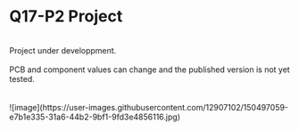 # Q17-P2 Project</b><br>
<br>
Project under developpment.<br>
<br>
PCB and component values can change and the published version is not yet tested.<br>
<br>
<br>
![image](https://user-images.githubusercontent.com/12907102/150497059-e7b1e335-31a6-44b2-9bf1-9fd3e4856116.jpg)


